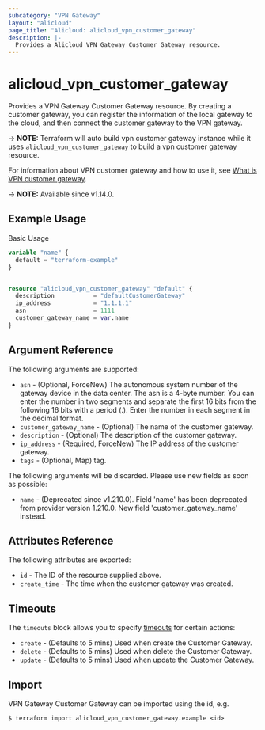 ```yaml
---
subcategory: "VPN Gateway"
layout: "alicloud"
page_title: "Alicloud: alicloud_vpn_customer_gateway"
description: |-
  Provides a Alicloud VPN Gateway Customer Gateway resource.
---
```


# alicloud_vpn_customer_gateway

Provides a VPN Gateway Customer Gateway resource. By creating a customer gateway, you can register the information of the local gateway to the cloud, and then connect the customer gateway to the VPN gateway.

-> **NOTE:** Terraform will auto build vpn customer gateway instance  while it uses `alicloud_vpn_customer_gateway` to build a vpn customer gateway resource.

For information about VPN customer gateway and how to use it, see [What is VPN customer gateway](https://www.alibabacloud.com/help/en/doc-detail/120368.html).

-> **NOTE:** Available since v1.14.0.

## Example Usage

Basic Usage

```terraform
variable "name" {
  default = "terraform-example"
}


resource "alicloud_vpn_customer_gateway" "default" {
  description           = "defaultCustomerGateway"
  ip_address            = "1.1.1.1"
  asn                   = 1111
  customer_gateway_name = var.name
}
```

## Argument Reference

The following arguments are supported:
* `asn` - (Optional, ForceNew) The autonomous system number of the gateway device in the data center. The asn is a 4-byte number. You can enter the number in two segments and separate the first 16 bits from the following 16 bits with a period (.). Enter the number in each segment in the decimal format.
* `customer_gateway_name` - (Optional) The name of the customer gateway.
* `description` - (Optional) The description of the customer gateway.
* `ip_address` - (Required, ForceNew) The IP address of the customer gateway.
* `tags` - (Optional, Map) tag.

The following arguments will be discarded. Please use new fields as soon as possible:
* `name` - (Deprecated since v1.210.0). Field 'name' has been deprecated from provider version 1.210.0. New field 'customer_gateway_name' instead.

## Attributes Reference

The following attributes are exported:
* `id` - The ID of the resource supplied above.
* `create_time` - The time when the customer gateway was created.

## Timeouts

The `timeouts` block allows you to specify [timeouts](https://www.terraform.io/docs/configuration-0-11/resources.html#timeouts) for certain actions:
* `create` - (Defaults to 5 mins) Used when create the Customer Gateway.
* `delete` - (Defaults to 5 mins) Used when delete the Customer Gateway.
* `update` - (Defaults to 5 mins) Used when update the Customer Gateway.

## Import

VPN Gateway Customer Gateway can be imported using the id, e.g.

```shell
$ terraform import alicloud_vpn_customer_gateway.example <id>
```